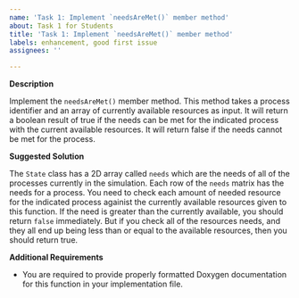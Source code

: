 ```yaml
---
name: 'Task 1: Implement `needsAreMet()` member method'
about: Task 1 for Students
title: 'Task 1: Implement `needsAreMet()` member method'
labels: enhancement, good first issue
assignees: ''

---
```


**Description**

Implement the `needsAreMet()` member method.  This method takes a process
identifier and an array of currently available resources as input.  It will
return a boolean result of true if the needs can be met for the indicated process
with the current available resources.  It will return false if the needs cannot
be met for the process.

**Suggested Solution**

The `State` class has a 2D array called `needs` which are the needs of all of the
processes currently in the simulation.  Each row of the `needs` matrix has the needs
for a process.  You need to check each amount of needed resource for the indicated
process againist the currently available resources given to this function.  If the
need is greater than the currently available, you should return `false` immediately.
But if you check all of the resources needs, and they all end up being less than or
equal to the available resources, then you should return true.


**Additional Requirements**

- You are required to provide properly formatted Doxygen documentation for this
  function in your implementation file.
